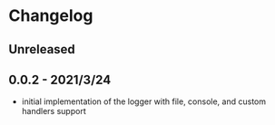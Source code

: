 # Changelog

## Unreleased


## 0.0.2 - 2021/3/24

- initial implementation of the logger with file, console, and custom handlers support